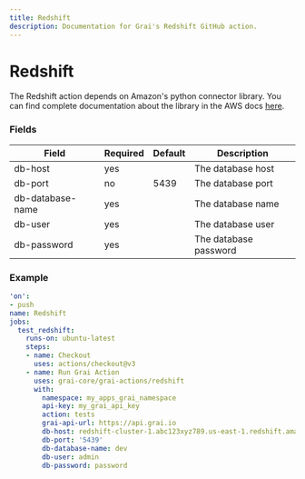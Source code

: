 ```yaml
---
title: Redshift
description: Documentation for Grai's Redshift GitHub action.
---
```


# Redshift

The Redshift action depends on Amazon's python connector library. 
You can find complete documentation about the library in the AWS docs [here](https://github.com/aws/amazon-redshift-python-driver).


### Fields



| Field | Required | Default | Description |
|-----|-----|-----|-----|
| db-host | yes |  | The database host |
| db-port | no | 5439 | The database port |
| db-database-name | yes |  | The database name |
| db-user | yes |  | The database user |
| db-password | yes |  | The database password |




### Example



```yaml copy
'on':
- push
name: Redshift
jobs:
  test_redshift:
    runs-on: ubuntu-latest
    steps:
    - name: Checkout
      uses: actions/checkout@v3
    - name: Run Grai Action
      uses: grai-core/grai-actions/redshift
      with:
        namespace: my_apps_grai_namespace
        api-key: my_grai_api_key
        action: tests
        grai-api-url: https://api.grai.io
        db-host: redshift-cluster-1.abc123xyz789.us-east-1.redshift.amazonaws.com
        db-port: '5439'
        db-database-name: dev
        db-user: admin
        db-password: password

```



